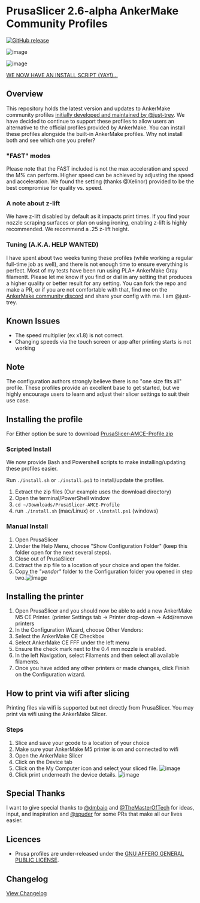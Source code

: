 # PrusaSlicer 2.6-alpha AnkerMake Community Profiles

[![GitHub release](https://img.shields.io/github/v/release/Ankermgmt/prusaslicer-ankermake-ce-profiles?display_name=tag&sort=semver&style=for-the-badge)](https://github.com/Ankermgmt/prusaslicer-ankermake-ce-profiles/releases/latest)

![image](https://github.com/Ankermgmt/prusaslicer-ankermake-ce-profiles/assets/10281380/77beb5cb-c6cb-4385-a266-0ff0e30ac9c2)

![image](https://github.com/Ankermgmt/prusaslicer-ankermake-ce-profiles/assets/10281380/74403731-ea59-402a-aa6c-be65c6b27891)

[WE NOW HAVE AN INSTALL SCRIPT (YAY!)...](/readme.md#scripted-install)

## Overview

This repository holds the latest version and updates to AnkerMake community profiles [initially developed and maintained by @just-trey](https://github.com/just-trey/ankermake-m5-profile). We have decided to continue to support these profiles to allow users an alternative to the official profiles provided by AnkerMake. You can install these profiles alongside the built-in AnkerMake profiles. Why not install both and see which one you prefer?

### "FAST" modes

Please note that the FAST included is not the max acceleration and speed the M% can perform. Higher speed can be achieved by adjusting the speed and acceleration. We found the setting (thanks @Xelinor) provided to be the best compromise for quality vs. speed.

### A note about z-lift

We have z-lift disabled by default as it impacts print times. If you find your nozzle scraping surfaces or plan on using ironing, enabling z-lift is highly recommended. We recommend a .25 z-lift height.

### Tuning (A.K.A. HELP WANTED)

I have spent about two weeks tuning these profiles (while working a regular full-time job as well), and there is not enough time to ensure everything is perfect. Most of my tests have been run using PLA+ AnkerMake Gray filamentt. Please let me know if you find or dial in any setting that produces a higher quality or better result for any setting. You can fork the repo and make a PR, or if you are not comfortable with that, find me on the [AnkerMake community discord](https://discord.gg/ankermake) and share your config with me. I am @just-trey.

## Known Issues

- The speed multiplier (ex x1.8) is not correct.
- Changing speeds via the touch screen or app after printing starts is not working

## Note

The configuration authors strongly believe there is no "one size fits all" profile. These profiles provide an excellent base to get started, but we highly encourage users to learn and adjust their slicer settings to suit their use case.

## Installing the profile

For Either option be sure to download [PrusaSlicer-AMCE-Profile.zip](https://github.com/Ankermgmt/prusaslicer-ankermake-ce-profiles/releases/latest/download/PrusaSlicer-AMCE-Profile.zip)

### Scripted Install

We now provide Bash and Powershell scripts to make installing/updating these profiles easier.

Run `./install.sh` or `./install.ps1` to install/update the profiles.

1. Extract the zip files (Our example uses the download directory)
2. Open the terminal/PowerShell window
3. `cd ~/Downloads/PrusaSlicer-AMCE-Profile`
4. run `./install.sh` (mac/Linux) or `.\install.ps1` (windows)

### Manual Install

1. Open PrusaSlicer
1. Under the Help Menu, choose "Show Configuration Folder" (keep this folder open for the next several steps).
1. Close out of PrusaSlicer
1. Extract the zip file to a location of your choice and open the folder.
1. Copy the *"vendor"* folder to the Configuration folder you opened in step two.![image](https://user-images.githubusercontent.com/10281380/209450820-d98c5f82-07d5-453b-b5e1-11b294b257ac.png)

## Installing the printer

1. Open PrusaSlicer and you should now be able to add a new AnkerMake M5 CE Printer. (printer Settings tab → Printer drop-down → Add/remove printers
1. In the Configuration Wizard, choose Other Vendors:
1. Select the AnkerMake CE Checkbox
1. Select AnkerMake CE FFF under the left menu
1. Ensure the check mark next to the 0.4 mm nozzle is enabled.
1. In the left Navigation, select Filaments and then select all available filaments.  
1. Once you have added any other printers or made changes, click Finish on the Configuration wizard.

## How to print via wifi after slicing

Printing files via wifi is supported but not directly from PrusaSlicer. You may print via wifi using the AnkerMake Slicer.

### Steps

1. Slice and save your gcode to a location of your choice
1. Make sure your AnkerMake M5 printer is on and connected to wifi
1. Open the AnkerMake Slicer
1. Click on the Device tab
1. Click on the My Computer icon and select your sliced file. ![image](https://user-images.githubusercontent.com/10281380/206552887-486043c2-3329-4105-ad99-438bf1f64516.png)
1. Click print underneath the device details. ![image](https://user-images.githubusercontent.com/10281380/206553190-b5b8a1b8-454d-46a1-8b97-368d6a0632d6.png)

## Special Thanks

I want to give special thanks to [@dmbaio](https://github.com/dmbaio) and [@TheMasterOfTech](https://github.com/TheMasterOfTech) for ideas, input, and inspiration and [@spuder](https://github.com/spuder) for some PRs that make all our lives easier.

## Licences

- Prusa profiles are under-released under the [GNU AFFERO GENERAL PUBLIC LICENSE](LICENSE).

## Changelog

[View Changelog](/changelog.md)
